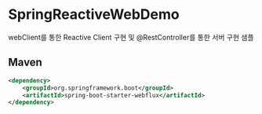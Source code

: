 # SpringReactiveWebDemo
webClient를 통한 Reactive Client 구현 및 @RestController를 통한 서버 구현 샘플

## Maven
```xml
<dependency>
    <groupId>org.springframework.boot</groupId>
    <artifactId>spring-boot-starter-webflux</artifactId>
</dependency>
```

